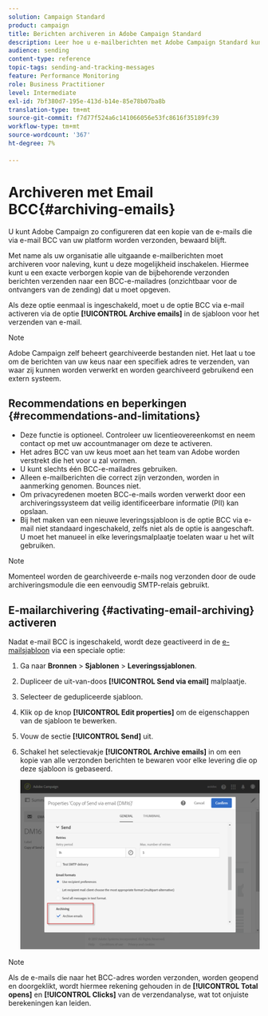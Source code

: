 ```yaml
---
solution: Campaign Standard
product: campaign
title: Berichten archiveren in Adobe Campaign Standard
description: Leer hoe u e-mailberichten met Adobe Campaign Standard kunt archiveren met een BCC-e-mailadres.
audience: sending
content-type: reference
topic-tags: sending-and-tracking-messages
feature: Performance Monitoring
role: Business Practitioner
level: Intermediate
exl-id: 7bf380d7-195e-413d-b14e-85e78b07ba8b
translation-type: tm+mt
source-git-commit: f7d77f524a6c141066056e53fc8616f35189fc39
workflow-type: tm+mt
source-wordcount: '367'
ht-degree: 7%

---
```


# Archiveren met Email BCC{#archiving-emails}

U kunt Adobe Campaign zo configureren dat een kopie van de e-mails die via e-mail BCC van uw platform worden verzonden, bewaard blijft.

Met name als uw organisatie alle uitgaande e-mailberichten moet archiveren voor naleving, kunt u deze mogelijkheid inschakelen. Hiermee kunt u een exacte verborgen kopie van de bijbehorende verzonden berichten verzenden naar een BCC-e-mailadres (onzichtbaar voor de ontvangers van de zending) dat u moet opgeven.

Als deze optie eenmaal is ingeschakeld, moet u de optie BCC via e-mail activeren via de optie **[!UICONTROL Archive emails]** in de sjabloon voor het verzenden van e-mail.

>[!NOTE]
>
>Adobe Campaign zelf beheert gearchiveerde bestanden niet. Het laat u toe om de berichten van uw keus naar een specifiek adres te verzenden, van waar zij kunnen worden verwerkt en worden gearchiveerd gebruikend een extern systeem.

## Recommendations en beperkingen {#recommendations-and-limitations}

* Deze functie is optioneel. Controleer uw licentieovereenkomst en neem contact op met uw accountmanager om deze te activeren.
* Het adres BCC van uw keus moet aan het team van Adobe worden verstrekt die het voor u zal vormen.
* U kunt slechts één BCC-e-mailadres gebruiken.
* Alleen e-mailberichten die correct zijn verzonden, worden in aanmerking genomen. Bounces niet.
* Om privacyredenen moeten BCC-e-mails worden verwerkt door een archiveringssysteem dat veilig identificeerbare informatie (PII) kan opslaan.
* Bij het maken van een nieuwe leveringssjabloon is de optie BCC via e-mail niet standaard ingeschakeld, zelfs niet als de optie is aangeschaft. U moet het manueel in elke leveringsmalplaatje toelaten waar u het wilt gebruiken.

>[!NOTE]
>
>Momenteel worden de gearchiveerde e-mails nog verzonden door de oude archiveringsmodule die een eenvoudig SMTP-relais gebruikt.

## E-mailarchivering {#activating-email-archiving} activeren

Nadat e-mail BCC is ingeschakeld, wordt deze geactiveerd in de [e-mailsjabloon](../../start/using/marketing-activity-templates.md) via een speciale optie:

1. Ga naar **Bronnen** > **Sjablonen** > **Leveringssjablonen**.
1. Dupliceer de uit-van-doos **[!UICONTROL Send via email]** malplaatje.
1. Selecteer de gedupliceerde sjabloon.
1. Klik op de knop **[!UICONTROL Edit properties]** om de eigenschappen van de sjabloon te bewerken.
1. Vouw de sectie **[!UICONTROL Send]** uit.
1. Schakel het selectievakje **[!UICONTROL Archive emails]** in om een kopie van alle verzonden berichten te bewaren voor elke levering die op deze sjabloon is gebaseerd.

   ![](assets/email_archiving.png)

>[!NOTE]
>
>Als de e-mails die naar het BCC-adres worden verzonden, worden geopend en doorgeklikt, wordt hiermee rekening gehouden in de **[!UICONTROL Total opens]** en **[!UICONTROL Clicks]** van de verzendanalyse, wat tot onjuiste berekeningen kan leiden.

